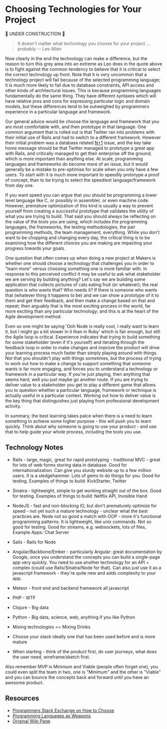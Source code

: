 Choosing Technologies for Your Project
======================================

:construction: UNDER CONSTRUCTION :construction:

> It doesn't matter what technology you choose for your project ... probably -- Leo Allen

Now clearly in the end the technology can make a difference, but the reason to turn this grey area into an extreme as Leo does in the quote above is to fight against the common tendency to believe that it is critical to select the correct technology up front.  Note that it is very uncommon that a technology project will fail because of the selected programming language; it is much more likely to fail due to database constraints, API access and other kinds of architectural issues.  This is because programming languages fundamentally do the same thing.  They have different syntaxes which will have relative pros and cons for expressing particular logic and domain models, but these differences tend to be outweighed by programmers experience in a particular language and framework.

Our general advice would be choose the language and framework that you are most comfortable with, and then prototype in that language.  One common argument that is rolled out is that Twitter ran into problems with their initial use of Rails and had to switch to a different framework.  However their initial problem was a database related [N+1](http://use-the-index-luke.com/sql/join/nested-loops-join-n1-problem) issue, and the key take home message should be that Twitter managed to prototype a great app with Rails, and critically managed to get their enterprise off the ground; which is more important than anything else.  At scale, programming languages and frameworks do become more of an issue, but it would generally be a mistake to pre-optimise for scale when you only have a few users.  To start with it is much more important to speedily prototype a proof of concept, than to be trying to select the speediest language/framework from day one.

If you want speed you can argue that you should be programming a lower level language like C, or possibly in assembler, or even machine code.  However, premature optimization of this kind is usually a way to prevent yourself from creating a successful prototype that validates the utility of what you are trying to build.  That said you should always be reflecting on the value of the tools you are using, which includes the programming languages, the frameworks, the testing methodologies, the pair programming methods, the team management, everything.  While you don't want to be chopping and changing every day, the critical thing is to be examining how the different choices you are making are impacting your progress towards your goals.  

One question that often comes up when doing a new project at Makers is whether one should choose a technology that challenges you in order to "learn more" versus choosing something one is more familiar with.  In response to this perceived conflict it may be useful to ask what stakeholder we are serving by building anything?  Let's say we are building some application that collects pictures of cats eating fruit (or whatever); the real question is who wants that?  Who needs it?  If there is someone who wants that (whatever thing it happens to be) and we can show a prototype of it to them and get their feedback, and then make a change based on that and repeat; then arguably that is the most exciting process in the world, far more exciting than any particular technology; and this is at the heart of the Agile development method.

Even so one might be saying 'Ooh Node is really cool, I really want to learn it, but I might go a bit slower in it than in Ruby' which is fair enough, but still the Agile loop is critical.  Experience indicates that trying to build something for some stakeholder (even if it's yourself) and iterating through the feedback loop in order to make changes and improve the product will drive your learning process much faster than simply playing around with things.  Not that you shouldn't play with things sometimes, but the process of trying to work out how to make a change to support something that someone wants is far more engaging, and forces you to understand a technology or framework in a particular way.  If you're just playing, then anything that seems hard, well you just maybe go another route.  If you are trying to deliver value to a stakeholder you get to play a different game that allows you to question whether a particular language, framework or technique is actually useful in a particular context.  Working out how to deliver value is the key thing that distinguishes just playing from professional development activity.

In summary, the best learning takes palce when there is a need to learn something to achieve some higher purpose - this will push you to learn quickly.  Think about why someone is going to use your product - and use that to help guide your whole process, including the tools you use.

Technology Notes
--------

* Rails - large, magic, great for rapid prototyping - traditional MVC - great for lots of web forms storing data in database. Good for internationalization.  Can give you sturdy website up to a few million users.  It is a sledgehammer.  Lots of gems to do things for you.  Good for testing.  Examples of things to build: KickStarter, Twitter

* Sinatra - lightweight, simple to get working straight out of the box.  Good for testing.  Examples of things to build: Netflix API, Invisible Hand

* NodeJS - fast and non-blocking IO, but don't prematurely optimize for speed - not yet such a mature technology - unclear what the best practices are. Node not so good a match with OOP - more it's functional programming patterns.  It is lightweight, like unix commands.  Not so good for testing. Good for streams, e.g. websockets, lots of files, Example Apps: Chat Server

* Sails - Rails for Node

* Angular/Backbone/Ember - particularly Angular: great documentation by Google, once you understand the concepts you can build a single-page app very quickly. You need to use another technology for an API = complex (could use Rails/Sinatra/Node for that). Can also just use it as a javascript framework - they're quite new and adds complexity to your app.

* Meteor - front end and backend framework all javascript

* PHP - WTF

* Clojure - Big data

* Python - Big data, science, web, anything if you like Python

* Mixing technologies == Mixing Drinks

* Choose your stack ideally one that has been used before and is more mature

* When starting - think of the product first, do user journeys, what does the user need, wireframe/sketch first.

Also remember MVP is Minimum and Viable (people often forget one), you could even split the team in two, one is "Minimum" and the other is "Viable" and you can bounce the concepts back and forward until you have an awesome product.

Resources
--------

* [Programmers Stack Exchange on How to Choose](http://programmers.stackexchange.com/questions/125306/how-to-choose-the-most-suitable-technologies-for-your-project)
* [Programming Languages as Weapons](http://bjorn.tipling.com/if-programming-languages-were-weapons)
* [Original Wiki Page](https://github.com/makersacademy/course/wiki/Choosing-Technology-For-a-Project)
